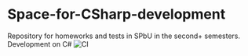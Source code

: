 # Space-for-CSharp-development
Repository for homeworks and tests in SPbU in the second+ semesters. Development on C#
![CI](https://github.com/YuriUfimtsev/Space-for-CSharp-development/workflows/CI/badge.svg)
